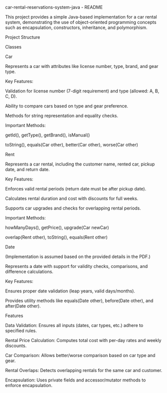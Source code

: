 car-rental-reservations-system-java - README

This project provides a simple Java-based implementation for a car rental system, demonstrating the use of object-oriented programming concepts such as encapsulation, constructors, inheritance, and polymorphism.

Project Structure

Classes

Car

Represents a car with attributes like license number, type, brand, and gear type.

Key Features:

Validation for license number (7-digit requirement) and type (allowed: A, B, C, D).

Ability to compare cars based on type and gear preference.

Methods for string representation and equality checks.

Important Methods:

getId(), getType(), getBrand(), isManual()

toString(), equals(Car other), better(Car other), worse(Car other)

Rent

Represents a car rental, including the customer name, rented car, pickup date, and return date.

Key Features:

Enforces valid rental periods (return date must be after pickup date).

Calculates rental duration and cost with discounts for full weeks.

Supports car upgrades and checks for overlapping rental periods.

Important Methods:

howManyDays(), getPrice(), upgrade(Car newCar)

overlap(Rent other), toString(), equals(Rent other)

Date

(Implementation is assumed based on the provided details in the PDF.)

Represents a date with support for validity checks, comparisons, and difference calculations.

Key Features:

Ensures proper date validation (leap years, valid days/months).

Provides utility methods like equals(Date other), before(Date other), and after(Date other).

Features

Data Validation: Ensures all inputs (dates, car types, etc.) adhere to specified rules.

Rental Price Calculation: Computes total cost with per-day rates and weekly discounts.

Car Comparison: Allows better/worse comparison based on car type and gear.

Rental Overlaps: Detects overlapping rentals for the same car and customer.

Encapsulation: Uses private fields and accessor/mutator methods to enforce encapsulation.
